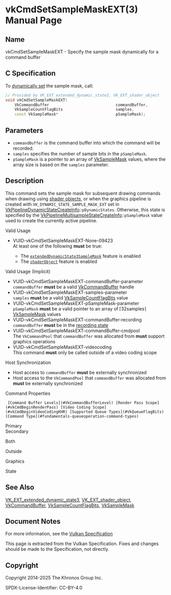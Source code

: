 # vkCmdSetSampleMaskEXT(3) Manual Page

## Name

vkCmdSetSampleMaskEXT - Specify the sample mask dynamically for a command buffer



## [](#_c_specification)C Specification

To [dynamically set](https://registry.khronos.org/vulkan/specs/latest/html/vkspec.html#pipelines-dynamic-state) the sample mask, call:

```c++
// Provided by VK_EXT_extended_dynamic_state3, VK_EXT_shader_object
void vkCmdSetSampleMaskEXT(
    VkCommandBuffer                             commandBuffer,
    VkSampleCountFlagBits                       samples,
    const VkSampleMask*                         pSampleMask);
```

## [](#_parameters)Parameters

- `commandBuffer` is the command buffer into which the command will be recorded.
- `samples` specifies the number of sample bits in the `pSampleMask`.
- `pSampleMask` is a pointer to an array of [VkSampleMask](https://registry.khronos.org/vulkan/specs/latest/man/html/VkSampleMask.html) values, where the array size is based on the `samples` parameter.

## [](#_description)Description

This command sets the sample mask for subsequent drawing commands when drawing using [shader objects](https://registry.khronos.org/vulkan/specs/latest/html/vkspec.html#shaders-objects), or when the graphics pipeline is created with `VK_DYNAMIC_STATE_SAMPLE_MASK_EXT` set in [VkPipelineDynamicStateCreateInfo](https://registry.khronos.org/vulkan/specs/latest/man/html/VkPipelineDynamicStateCreateInfo.html)::`pDynamicStates`. Otherwise, this state is specified by the [VkPipelineMultisampleStateCreateInfo](https://registry.khronos.org/vulkan/specs/latest/man/html/VkPipelineMultisampleStateCreateInfo.html)::`pSampleMask` value used to create the currently active pipeline.

Valid Usage

- [](#VUID-vkCmdSetSampleMaskEXT-None-09423)VUID-vkCmdSetSampleMaskEXT-None-09423  
  At least one of the following **must** be true:
  
  - The [`extendedDynamicState3SampleMask`](#features-extendedDynamicState3SampleMask) feature is enabled
  - The [`shaderObject`](#features-shaderObject) feature is enabled

Valid Usage (Implicit)

- [](#VUID-vkCmdSetSampleMaskEXT-commandBuffer-parameter)VUID-vkCmdSetSampleMaskEXT-commandBuffer-parameter  
  `commandBuffer` **must** be a valid [VkCommandBuffer](https://registry.khronos.org/vulkan/specs/latest/man/html/VkCommandBuffer.html) handle
- [](#VUID-vkCmdSetSampleMaskEXT-samples-parameter)VUID-vkCmdSetSampleMaskEXT-samples-parameter  
  `samples` **must** be a valid [VkSampleCountFlagBits](https://registry.khronos.org/vulkan/specs/latest/man/html/VkSampleCountFlagBits.html) value
- [](#VUID-vkCmdSetSampleMaskEXT-pSampleMask-parameter)VUID-vkCmdSetSampleMaskEXT-pSampleMask-parameter  
  `pSampleMask` **must** be a valid pointer to an array of ⌈32samples​⌉ [VkSampleMask](https://registry.khronos.org/vulkan/specs/latest/man/html/VkSampleMask.html) values
- [](#VUID-vkCmdSetSampleMaskEXT-commandBuffer-recording)VUID-vkCmdSetSampleMaskEXT-commandBuffer-recording  
  `commandBuffer` **must** be in the [recording state](#commandbuffers-lifecycle)
- [](#VUID-vkCmdSetSampleMaskEXT-commandBuffer-cmdpool)VUID-vkCmdSetSampleMaskEXT-commandBuffer-cmdpool  
  The `VkCommandPool` that `commandBuffer` was allocated from **must** support graphics operations
- [](#VUID-vkCmdSetSampleMaskEXT-videocoding)VUID-vkCmdSetSampleMaskEXT-videocoding  
  This command **must** only be called outside of a video coding scope

Host Synchronization

- Host access to `commandBuffer` **must** be externally synchronized
- Host access to the `VkCommandPool` that `commandBuffer` was allocated from **must** be externally synchronized

Command Properties

     [Command Buffer Levels](#VkCommandBufferLevel) [Render Pass Scope](#vkCmdBeginRenderPass) [Video Coding Scope](#vkCmdBeginVideoCodingKHR) [Supported Queue Types](#VkQueueFlagBits) [Command Type](#fundamentals-queueoperation-command-types)

Primary  
Secondary

Both

Outside

Graphics

State

## [](#_see_also)See Also

[VK\_EXT\_extended\_dynamic\_state3](https://registry.khronos.org/vulkan/specs/latest/man/html/VK_EXT_extended_dynamic_state3.html), [VK\_EXT\_shader\_object](https://registry.khronos.org/vulkan/specs/latest/man/html/VK_EXT_shader_object.html), [VkCommandBuffer](https://registry.khronos.org/vulkan/specs/latest/man/html/VkCommandBuffer.html), [VkSampleCountFlagBits](https://registry.khronos.org/vulkan/specs/latest/man/html/VkSampleCountFlagBits.html), [VkSampleMask](https://registry.khronos.org/vulkan/specs/latest/man/html/VkSampleMask.html)

## [](#_document_notes)Document Notes

For more information, see the [Vulkan Specification](https://registry.khronos.org/vulkan/specs/latest/html/vkspec.html#vkCmdSetSampleMaskEXT)

This page is extracted from the Vulkan Specification. Fixes and changes should be made to the Specification, not directly.

## [](#_copyright)Copyright

Copyright 2014-2025 The Khronos Group Inc.

SPDX-License-Identifier: CC-BY-4.0